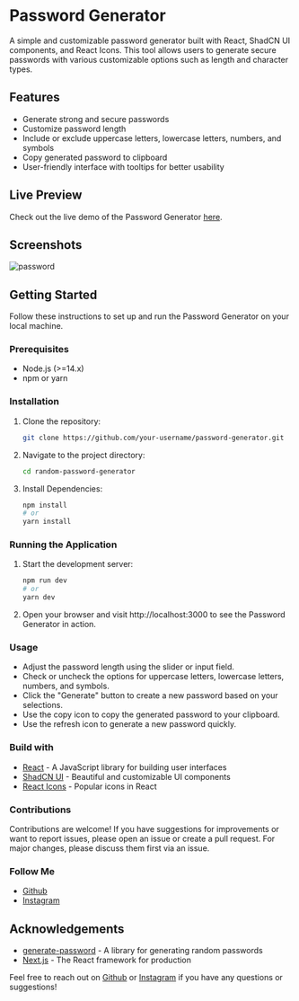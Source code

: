 # Password Generator

A simple and customizable password generator built with React, ShadCN UI components, and React Icons. This tool allows users to generate secure passwords with various customizable options such as length and character types.

## Features

- Generate strong and secure passwords
- Customize password length
- Include or exclude uppercase letters, lowercase letters, numbers, and symbols
- Copy generated password to clipboard
- User-friendly interface with tooltips for better usability

## Live Preview

Check out the live demo of the Password Generator [here](https://generaterandompass.vercel.app/).

## Screenshots

![password](https://github.com/themrsami/random-password-generator/assets/91170768/cd5a9647-5b87-480f-97fc-0acb4c9b1ea5)


## Getting Started

Follow these instructions to set up and run the Password Generator on your local machine.

### Prerequisites

- Node.js (>=14.x)
- npm or yarn

### Installation

1. Clone the repository:
   ```bash
   git clone https://github.com/your-username/password-generator.git
    ```
2. Navigate to the project directory:
    ```bash
    cd random-password-generator
    ```
3. Install Dependencies:
    ```bash
    npm install
    # or
    yarn install
    ```
### Running the Application

1. Start the development server:

    ```bash
    npm run dev
    # or
    yarn dev
    ```

2. Open your browser and visit http://localhost:3000 to see the Password Generator in action.

### Usage

- Adjust the password length using the slider or input field.
- Check or uncheck the options for uppercase letters, lowercase letters, numbers, and symbols.
- Click the "Generate" button to create a new password based on your selections.
- Use the copy icon to copy the generated password to your clipboard.
- Use the refresh icon to generate a new password quickly.


### Build with

- [React](https://react.dev/) - A JavaScript library for building user interfaces
- [ShadCN UI](https://ui.shadcn.com/) - Beautiful and customizable UI components
- [React Icons](https://react-icons.github.io/react-icons/) - Popular icons in React

### Contributions

Contributions are welcome! If you have suggestions for improvements or want to report issues, please open an issue or create a pull request. For major changes, please discuss them first via an issue.

### Follow Me

- [Github](https://www.github.com/themrsami)
- [Instagram](https://www.instagram.com/themrsami)

## Acknowledgements

- [generate-password](https://www.npmjs.com/package/generate-password) - A library for generating random passwords
- [Next.js](https://nextjs.org/) - The React framework for production



Feel free to reach out on [Github](https://www.github.com/themrsami) or [Instagram](https://www.instagram.com/themrsami) if you have any questions or suggestions!
